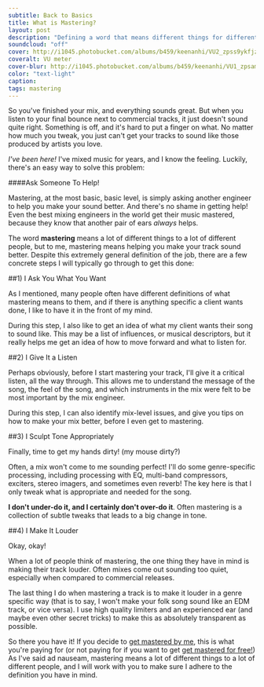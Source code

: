 ```yaml
---
subtitle: Back to Basics
title: What is Mastering?
layout: post
description: "Defining a word that means different things for different people"
soundcloud: "off"
cover: http://i1045.photobucket.com/albums/b459/keenanhi/VU2_zpss9ykfjz0.png
coveralt: VU meter
cover-blur: http://i1045.photobucket.com/albums/b459/keenanhi/VU1_zpsampvf842.png
color: "text-light"
caption: 
tags: mastering
---
```


So you've finished your mix, and everything sounds great. But when you listen to your final bounce next to commercial tracks, it just doesn't sound quite right. Something is off, and it's hard to put a finger on what. No matter how much you tweak, you just can't get your tracks to sound like those produced by artists you love.

*I've been here!* I've mixed music for years, and I know the feeling. Luckily, there's an easy way to solve this problem:

####Ask Someone To Help!

Mastering, at the most basic, basic level, is simply asking another engineer to help you make your sound better. And there's no shame in getting help! Even the best mixing engineers in the world get their music mastered, because they know that another pair of ears *always* helps.

The word **mastering** means a lot of different things to a lot of different people, but to me, mastering means helping you make your track sound better. Despite this extremely general definition of the job, there are a few concrete steps I will typically go through to get this done:

##1) I Ask You What You Want

As I mentioned, many people often have different definitions of what mastering means to them, and if there is anything specific a client wants done, I like to have it in the front of my mind.

During this step, I also like to get an idea of what my client wants their song to sound like. This may be a list of influences, or musical descriptors, but it really helps me get an idea of how to move forward and what to listen for.

##2) I Give It a Listen

Perhaps obviously, before I start mastering your track, I'll give it a critical listen, all the way through. This allows me to understand the message of the song, the feel of the song, and which instruments in the mix were felt to be most important by the mix engineer.

During this step, I can also identify mix-level issues, and give you tips on how to make your mix better, before I even get to mastering.

##3) I Sculpt Tone Appropriately

Finally, time to get my hands dirty! (my mouse dirty?) 

Often, a mix won't come to me sounding perfect! I'll do some genre-specific processing, including processing with EQ, multi-band compressors, exciters, stereo imagers, and sometimes even reverb! The key here is that I only tweak what is appropriate and needed for the song. 

**I don't under-do it, and I certainly don't over-do it**. Often mastering is a collection of subtle tweaks that leads to a big change in tone. 

##4) I Make It Louder

Okay, okay!

When a lot of people think of mastering, the one thing they have in mind is making their track louder. Often mixes come out sounding too quiet, especially when compared to commercial releases.

The last thing I do when mastering a track is to make it louder in a genre specific way (that is to say, I won't make your folk song sound like an EDM track, or vice versa). I use high quality limiters and an experienced ear (and maybe even other secret tricks) to make this as absolutely transparent as possible.

So there you have it! If you decide to [get mastered by me](/mastering-services), this is what you're paying for (or not paying for if you want to get [get mastered for free!](/free-master)) As I've said ad nauseam, mastering means a lot of different things to a lot of different people, and I will work with you to make sure I adhere to the definition you have in mind.